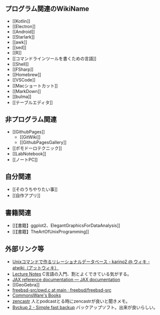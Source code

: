 ## プログラム関連のWikiName

- [[Kotlin]]
- [[Electron]]
- [[Android]]
- [[Starlark]]
- [[awk]]
- [[sed]]
- [[R]]
- [[コマンドラインツールを書くための言語]]
- [[Shell]]
- [[FSharp]]
- [[Homebrew]]
- [[VSCode]]
- [[Macショートカット]]
- [[MarkDown]]
- [[bulma]]
- [[テーブルエディタ]]

## 非プログラム関連

- [[GithubPages]]
  - [[GitWiki]]
  - [[GithubPagesGallery]]
- [[ポモドーロテクニック]]
- [[LabNotebook]]
- [[ノートPC]]

## 自分関連

- [[そのうちやりたい事]]
- [[自作アプリ]]

## 書籍関連

- [[【書籍】ggplot2、ElegantGraphicsForDataAnalysis]]
- [[【書籍】TheArtOfUnixProgramming]]

## 外部リンク等

- [Unixコマンドで作るリレーショナルデータベース - karino2 @ ウィキ - atwiki（アットウィキ）](https://w.atwiki.jp/karino2/pages/42.html)
- [Lecture Notes](https://tcs.c.titech.ac.jp/csbook/c_lang/index.html) C言語の入門、割とよくできている気がする。
- [JAX reference documentation — JAX documentation](https://jax.readthedocs.io/en/latest/index.html)
- [[GeoGebra]]
- [freebsd-src/pwd.c at main · freebsd/freebsd-src](https://github.com/freebsd/freebsd-src/blob/main/bin/pwd/pwd.c)
- [CommonsWare's Books](https://commonsware.com/catalog)
- [zencastr](https://zencastr.com/) 人とpodcastとる時にzencastrが良いと聞きメモ。
- [Bvckup 2 - Simple fast backup](https://bvckup2.com/) バックアップソフト。出来が良いらしい。
